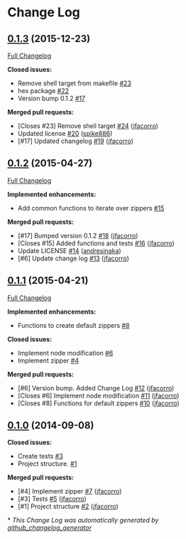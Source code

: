 # Change Log

## [0.1.3](https://github.com/inaka/zipper/tree/0.1.3) (2015-12-23)

[Full Changelog](https://github.com/inaka/zipper/compare/0.1.2...0.1.3)

**Closed issues:**

- Remove shell target from makefile [\#23](https://github.com/inaka/zipper/issues/23)
- hex package [\#22](https://github.com/inaka/zipper/issues/22)
- Version bump 0.1.2 [\#17](https://github.com/inaka/zipper/issues/17)

**Merged pull requests:**

- \[Closes \#23\] Remove shell target [\#24](https://github.com/inaka/zipper/pull/24) ([jfacorro](https://github.com/jfacorro))
- Updated license [\#20](https://github.com/inaka/zipper/pull/20) ([spike886](https://github.com/spike886))
- \[\#17\] Updated changelog [\#19](https://github.com/inaka/zipper/pull/19) ([jfacorro](https://github.com/jfacorro))

## [0.1.2](https://github.com/inaka/zipper/tree/0.1.2) (2015-04-27)
[Full Changelog](https://github.com/inaka/zipper/compare/0.1.1...0.1.2)

**Implemented enhancements:**

- Add common functions to iterate over zippers   [\#15](https://github.com/inaka/zipper/issues/15)

**Merged pull requests:**

- \[\#17\] Bumped version 0.1.2 [\#18](https://github.com/inaka/zipper/pull/18) ([jfacorro](https://github.com/jfacorro))
- \[Closes \#15\] Added functions and tests [\#16](https://github.com/inaka/zipper/pull/16) ([jfacorro](https://github.com/jfacorro))
- Update LICENSE [\#14](https://github.com/inaka/zipper/pull/14) ([andresinaka](https://github.com/andresinaka))
- \[\#6\] Update change log [\#13](https://github.com/inaka/zipper/pull/13) ([jfacorro](https://github.com/jfacorro))

## [0.1.1](https://github.com/inaka/zipper/tree/0.1.1) (2015-04-21)
[Full Changelog](https://github.com/inaka/zipper/compare/0.1.0...0.1.1)

**Implemented enhancements:**

- Functions to create default zippers [\#8](https://github.com/inaka/zipper/issues/8)

**Closed issues:**

- Implement node modification [\#6](https://github.com/inaka/zipper/issues/6)
- Implement zipper [\#4](https://github.com/inaka/zipper/issues/4)

**Merged pull requests:**

- \[\#6\] Version bump. Added Change Log [\#12](https://github.com/inaka/zipper/pull/12) ([jfacorro](https://github.com/jfacorro))
- \[Closes \#6\] Implement node modification [\#11](https://github.com/inaka/zipper/pull/11) ([jfacorro](https://github.com/jfacorro))
- \[Closes \#8\] Functions for default zippers [\#10](https://github.com/inaka/zipper/pull/10) ([jfacorro](https://github.com/jfacorro))

## [0.1.0](https://github.com/inaka/zipper/tree/0.1.0) (2014-09-08)
**Closed issues:**

- Create tests [\#3](https://github.com/inaka/zipper/issues/3)
- Project structure. [\#1](https://github.com/inaka/zipper/issues/1)

**Merged pull requests:**

- \[\#4\] Implement zipper [\#7](https://github.com/inaka/zipper/pull/7) ([jfacorro](https://github.com/jfacorro))
- \[\#3\] Tests [\#5](https://github.com/inaka/zipper/pull/5) ([jfacorro](https://github.com/jfacorro))
- \[\#1\] Project structure [\#2](https://github.com/inaka/zipper/pull/2) ([jfacorro](https://github.com/jfacorro))



\* *This Change Log was automatically generated by [github_changelog_generator](https://github.com/skywinder/Github-Changelog-Generator)*
